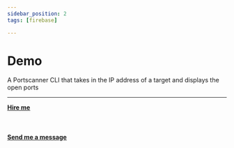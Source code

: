 ```yaml
---
sidebar_position: 2
tags: [firebase]

---
```


# Demo

A Portscanner CLI that takes in the IP address of a target and displays the open ports

<hr></hr>

<a href="https://calendly.com/mattherzog/business-chat" target="_blank"><b><u>Hire me</u></b></a>
<br></br>
<br></br>
<a href="mailto:matt@mattherzog.me" target="_blank"><b><u>Send me a message</u></b></a>